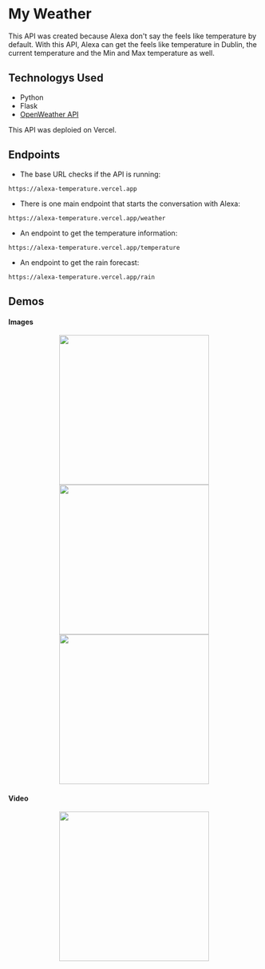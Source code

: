 # My Weather

This API was created because Alexa don't say the feels like temperature by default. With this API, Alexa can get the feels like temperature in Dublin, the current temperature and the Min and Max temperature as well.

## Technologys Used

* Python
* Flask
* [OpenWeather API](https://www.weatherapi.com)

This API was deploied on Vercel.

## Endpoints

- The base URL checks if the API is running:
```
https://alexa-temperature.vercel.app
```

- There is one main endpoint that starts the conversation with Alexa:
```
https://alexa-temperature.vercel.app/weather
```

- An endpoint to get the temperature information:
```
https://alexa-temperature.vercel.app/temperature
```

- An endpoint to get the rain forecast:
```
https://alexa-temperature.vercel.app/rain
```

## Demos

#### Images

<div align="center">
  <img src="https://github.com/user-attachments/assets/339e8a93-bdf7-4ffd-a0ef-0b3ae20297f1" width="300">
  <img src="https://github.com/user-attachments/assets/5cc09a5c-4190-45ba-aa5c-0ff338b18968" width="300">
  <img src="https://github.com/user-attachments/assets/001f04c3-abb5-434b-85c0-253bdb146bfb" width="300">
</div>

#### Video

<div align="center">
  <img src="https://github.com/user-attachments/assets/6d3ecc1f-91f1-4ddc-9370-95bbd9509365" width="300">
</div>
